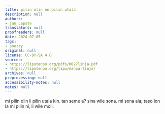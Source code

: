 ```yaml
---
title: pilin olin en pilin utala
description: null
authors:
- jan Lapate
translators: null
proofreaders: null
date: 2024-07-05
tags:
- poetry
original: null
license: CC-BY-SA 4.0
sources:
- https://liputenpo.org/pdfs/0027linja.pdf
- https://liputenpo.org/lipu/nanpa-linja/
archives: null
preprocessing: null
accessibility-notes: null
notes: null
---
```


mi pilin olin li pilin utala kin. tan seme a? sina wile sona. mi sona ala; taso lon la mi pilin ni, li wile moli.